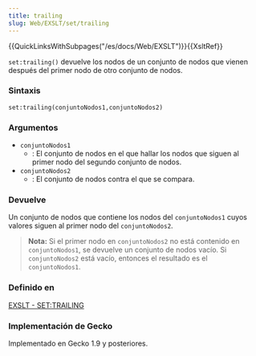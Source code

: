 ```yaml
---
title: trailing
slug: Web/EXSLT/set/trailing
---
```


{{QuickLinksWithSubpages("/es/docs/Web/EXSLT")}}{{XsltRef}}

`set:trailing()` devuelve los nodos de un conjunto de nodos que vienen después del primer nodo de otro conjunto de nodos.

### Sintaxis

```
set:trailing(conjuntoNodos1,conjuntoNodos2)
```

### Argumentos

- `conjuntoNodos1`
  - : El conjunto de nodos en el que hallar los nodos que siguen al primer nodo del segundo conjunto de nodos.
- `conjuntoNodos2`
  - : El conjunto de nodos contra el que se compara.

### Devuelve

Un conjunto de nodos que contiene los nodos del `conjuntoNodos1` cuyos valores siguen al primer nodo del `conjuntoNodos2`.

> **Nota:** Si el primer nodo en `conjuntoNodos2` no está contenido en `conjuntoNodos1`, se devuelve un conjunto de nodos vacío. Si `conjuntoNodos2` está vacío, entonces el resultado es el `conjuntoNodos1`.

### Definido en

[EXSLT - SET:TRAILING](http://www.exslt.org/set/functions/trailing/index.html)

### Implementación de Gecko

Implementado en Gecko 1.9 y posteriores.
